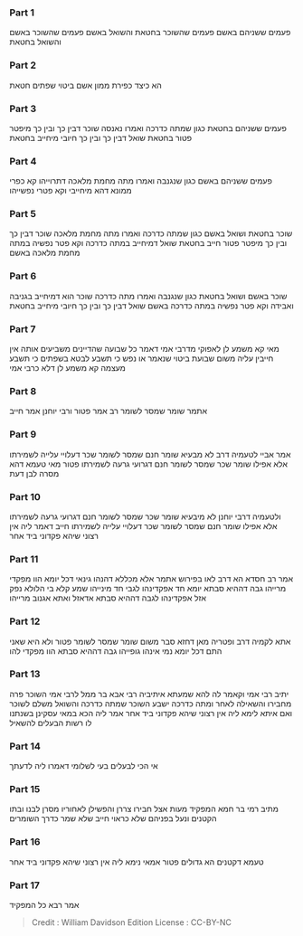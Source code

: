 
### Part 1
פעמים ששניהם באשם פעמים שהשוכר בחטאת והשואל באשם פעמים שהשוכר באשם והשואל בחטאת

### Part 2
הא כיצד כפירת ממון אשם ביטוי שפתים חטאת

### Part 3
פעמים ששניהם בחטאת כגון שמתה כדרכה ואמרו נאנסה שוכר דבין כך ובין כך מיפטר פטור בחטאת שואל דבין כך ובין כך חיובי מיחייב בחטאת

### Part 4
פעמים ששניהם באשם כגון שנגנבה ואמרו מתה מחמת מלאכה דתרוייהו קא כפרי ממונא דהא מיחייבי וקא פטרי נפשייהו

### Part 5
שוכר בחטאת ושואל באשם כגון שמתה כדרכה ואמרו מתה מחמת מלאכה שוכר דבין כך ובין כך מיפטר פטור חייב בחטאת שואל דמיחייב במתה כדרכה וקא פטר נפשיה במתה מחמת מלאכה באשם

### Part 6
שוכר באשם ושואל בחטאת כגון שנגנבה ואמרו מתה כדרכה שוכר הוא דמיחייב בגניבה ואבידה וקא פטר נפשיה במתה כדרכה באשם שואל דבין כך ובין כך חיובי מיחייב בחטאת

### Part 7
מאי קא משמע לן לאפוקי מדרבי אמי דאמר כל שבועה שהדיינים משביעים אותה אין חייבין עליה משום שבועת ביטוי שנאמר או נפש כי תשבע לבטא בשפתים כי תשבע מעצמה קא משמע לן דלא כרבי אמי

### Part 8
אתמר שומר שמסר לשומר רב אמר פטור ורבי יוחנן אמר חייב

### Part 9
אמר אביי לטעמיה דרב לא מבעיא שומר חנם שמסר לשומר שכר דעלויי עלייה לשמירתו אלא אפילו שומר שכר שמסר לשומר חנם דגרועי גרעה לשמירתו פטור מאי טעמא דהא מסרה לבן דעת

### Part 10
ולטעמיה דרבי יוחנן לא מיבעיא שומר שכר שמסר לשומר חנם דגרועי גרעה לשמירתו אלא אפילו שומר חנם שמסר לשומר שכר דעלויי עלייה לשמירתו חייב דאמר ליה אין רצוני שיהא פקדוני ביד אחר

### Part 11
אמר רב חסדא הא דרב לאו בפירוש אתמר אלא מכללא דהנהו גינאי דכל יומא הוו מפקדי מרייהו גבה דההיא סבתא יומא חד אפקדינהו לגבי חד מינייהו שמע קלא בי הלולא נפק אזל אפקדינהו לגבה דההיא סבתא אדאזל ואתא אגנוב מרייהו

### Part 12
אתא לקמיה דרב ופטריה מאן דחזא סבר משום שומר שמסר לשומר פטור ולא היא שאני התם דכל יומא נמי אינהו גופייהו גבה דההיא סבתא הוו מפקדי להו

### Part 13
יתיב רבי אמי וקאמר לה להא שמעתא איתיביה רבי אבא בר ממל לרבי אמי השוכר פרה מחבירו והשאילה לאחר ומתה כדרכה ישבע השוכר שמתה כדרכה והשואל משלם לשוכר ואם איתא לימא ליה אין רצוני שיהא פקדוני ביד אחר אמר ליה הכא במאי עסקינן בשנתנו לו רשות הבעלים להשאיל

### Part 14
אי הכי לבעלים בעי לשלומי דאמרו ליה לדעתך

### Part 15
מתיב רמי בר חמא המפקיד מעות אצל חבירו צררן והפשילן לאחוריו מסרן לבנו ובתו הקטנים ונעל בפניהם שלא כראוי חייב שלא שמר כדרך השומרים

### Part 16
טעמא דקטנים הא גדולים פטור אמאי נימא ליה אין רצוני שיהא פקדוני ביד אחר

### Part 17
אמר רבא כל המפקיד

>Credit : William Davidson Edition
>License : CC-BY-NC
